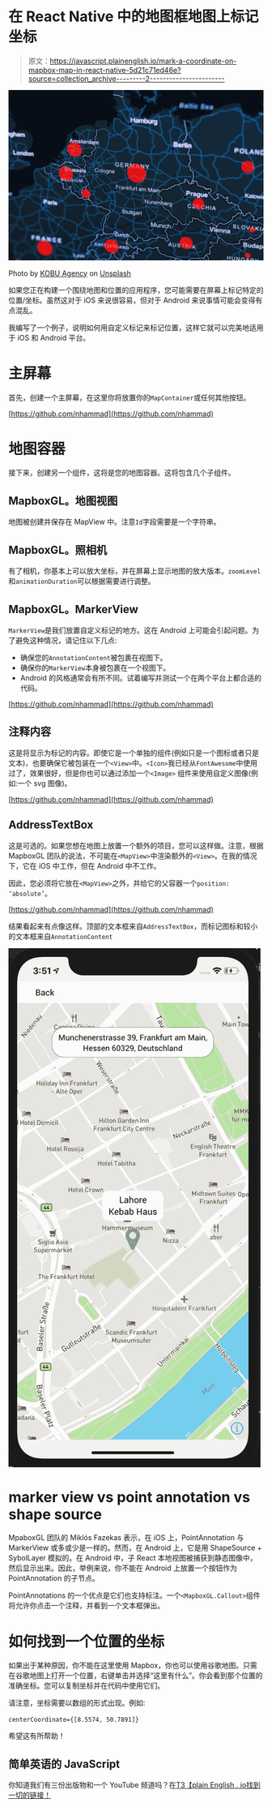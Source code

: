 # 在 React Native 中的地图框地图上标记坐标

> 原文：<https://javascript.plainenglish.io/mark-a-coordinate-on-mapbox-map-in-react-native-5d21c71ed46e?source=collection_archive---------2----------------------->

![](img/19171afe513e3f81a6950f4189fa088a.png)

Photo by [KOBU Agency](https://unsplash.com/@kobuagency?utm_source=medium&utm_medium=referral) on [Unsplash](https://unsplash.com?utm_source=medium&utm_medium=referral)

如果您正在构建一个围绕地图和位置的应用程序，您可能需要在屏幕上标记特定的位置/坐标。虽然这对于 iOS 来说很容易，但对于 Android 来说事情可能会变得有点混乱。

我编写了一个例子，说明如何用自定义标记来标记位置，这样它就可以完美地适用于 iOS 和 Android 平台。

# **主屏幕**

首先，创建一个主屏幕，在这里你将放置你的`MapContainer`或任何其他按钮。

[https://github.com/nhammad](https://github.com/nhammad)

# 地图容器

接下来，创建另一个组件，这将是您的地图容器。这将包含几个子组件。

## MapboxGL。地图视图

地图被创建并保存在 MapView 中。注意`Id`字段需要是一个字符串。

## MapboxGL。照相机

有了相机，你基本上可以放大坐标，并在屏幕上显示地图的放大版本。`zoomLevel`和`animationDuration`可以根据需要进行调整。

## MapboxGL。MarkerView

`MarkerView`是我们放置自定义标记的地方。这在 Android 上可能会引起问题。为了避免这种情况，请记住以下几点:

*   确保您的`AnnotationContent`被包裹在视图下。
*   确保你的`MarkerView`本身被包裹在一个视图下。
*   Android 的风格通常会有所不同。试着编写并测试一个在两个平台上都合适的代码。

[https://github.com/nhammad](https://github.com/nhammad)

## 注释内容

这是将显示为标记的内容。即使它是一个单独的组件(例如只是一个图标或者只是文本)，也要确保它被包装在一个`<View>`中。`<Icon>`我已经从`FontAwesome`中使用过了，效果很好，但是你也可以通过添加一个`<Image>` 组件来使用自定义图像(例如:一个 svg 图像)。

[https://github.com/nhammad](https://github.com/nhammad)

## AddressTextBox

这是可选的。如果您想在地图上放置一个额外的项目，您可以这样做。注意，根据 MapboxGL 团队的说法，不可能在`<MapView>`中渲染额外的`<View>`。在我的情况下，它在 iOS 中工作，但在 Android 中不工作。

因此，您必须将它放在`<MapView>`之外，并给它的父容器一个`position: ‘absolute’`。

[https://github.com/nhammad](https://github.com/nhammad)

结果看起来有点像这样。顶部的文本框来自`AddressTextBox`，而标记图标和较小的文本框来自`AnnotationContent`

![](img/94fe119e33b6eeb653b6c0f2db87c6fa.png)

# marker view vs point annotation vs shape source

MpaboxGL 团队的 Miklós Fazekas 表示，在 iOS 上，PointAnnotation 与 MarkerView 或多或少是一样的。然而，在 Android 上，它是用 ShapeSource + SybolLayer 模拟的。在 Android 中，子 React 本地视图被捕获到静态图像中，然后显示出来。因此，举例来说，你不能在 Android 上放置一个按钮作为 PointAnnotation 的子节点。

PointAnnotations 的一个优点是它们也支持标注。一个`<MapboxGL.Callout>`组件将允许你点击一个注释，并看到一个文本框弹出。

# 如何找到一个位置的坐标

如果出于某种原因，你不能在这里使用 Mapbox，你也可以使用谷歌地图。只需在谷歌地图上打开一个位置，右键单击并选择“这里有什么”。你会看到那个位置的准确坐标。您可以复制坐标并在代码中使用它们。

请注意，坐标需要以数组的形式出现。例如:

`centerCoordinate={[8.5574, 50.7891]}`

希望这有所帮助！

## 简单英语的 JavaScript

你知道我们有三份出版物和一个 YouTube 频道吗？在[T3【plain English . io找到一切的链接！](https://plainenglish.io/)